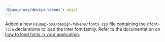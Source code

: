 ```yaml
---
'@sumup-oss/design-tokens': major
---
```


Added a new `@sumup-oss/design-tokens/fonts.css` file containing the `@font-face` declarations to load the Inter font family. Refer to the documentation on [how to load fonts in your application](https://github.com/sumup-oss/circuit-ui/tree/main/packages/design-tokens#fonts).
